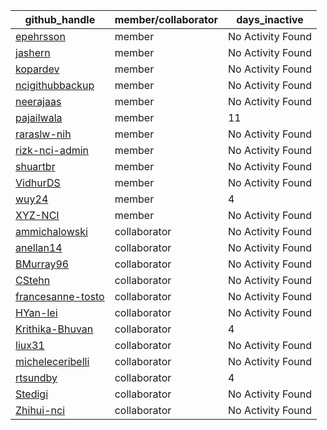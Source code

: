 
| github_handle   | member/collaborator | days_inactive |
|-----------------|----------------------|---------------|
| [epehrsson](https://github.com/epehrsson) | member               | No Activity Found |
| [jashern](https://github.com/jashern) | member               | No Activity Found |
| [kopardev](https://github.com/kopardev) | member               | No Activity Found |
| [ncigithubbackup](https://github.com/ncigithubbackup) | member               | No Activity Found |
| [neerajaas](https://github.com/neerajaas) | member               | No Activity Found |
| [pajailwala](https://github.com/pajailwala) | member               | 11            |
| [raraslw-nih](https://github.com/raraslw-nih) | member               | No Activity Found |
| [rizk-nci-admin](https://github.com/rizk-nci-admin) | member               | No Activity Found |
| [shuartbr](https://github.com/shuartbr) | member               | No Activity Found |
| [VidhurDS](https://github.com/VidhurDS) | member               | No Activity Found |
| [wuy24](https://github.com/wuy24) | member               | 4             |
| [XYZ-NCI](https://github.com/XYZ-NCI) | member               | No Activity Found |
| [ammichalowski](https://github.com/ammichalowski) | collaborator         | No Activity Found |
| [anellan14](https://github.com/anellan14) | collaborator         | No Activity Found |
| [BMurray96](https://github.com/BMurray96) | collaborator         | No Activity Found |
| [CStehn](https://github.com/CStehn) | collaborator         | No Activity Found |
| [francesanne-tosto](https://github.com/francesanne-tosto) | collaborator         | No Activity Found |
| [HYan-lei](https://github.com/HYan-lei) | collaborator         | No Activity Found |
| [Krithika-Bhuvan](https://github.com/Krithika-Bhuvan) | collaborator         | 4             |
| [liux31](https://github.com/liux31) | collaborator         | No Activity Found |
| [micheleceribelli](https://github.com/micheleceribelli) | collaborator         | No Activity Found |
| [rtsundby](https://github.com/rtsundby) | collaborator         | 4             |
| [Stedigi](https://github.com/Stedigi) | collaborator         | No Activity Found |
| [Zhihui-nci](https://github.com/Zhihui-nci) | collaborator         | No Activity Found |
